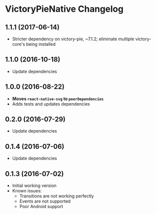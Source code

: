# VictoryPieNative Changelog

## 1.1.1 (2017-06-14)

- Stricter dependency on victory-pie, ~7.1.2; eliminate multiple victory-core's being installed

## 1.1.0 (2016-10-18)

- Update dependencies

## 1.0.0 (2016-08-22)

- **Moves `react-native-svg` to `peerDependencies`**
- Adds tests and updates dependencies

## 0.2.0 (2016-07-29)

- Update dependencies

## 0.1.4 (2016-07-06)

- Update dependencies

## 0.1.3 (2016-07-02)

- Initial working version
- Known issues:
  - Transitions are not working perfectly
  - Events are not supported
  - Poor Android support
